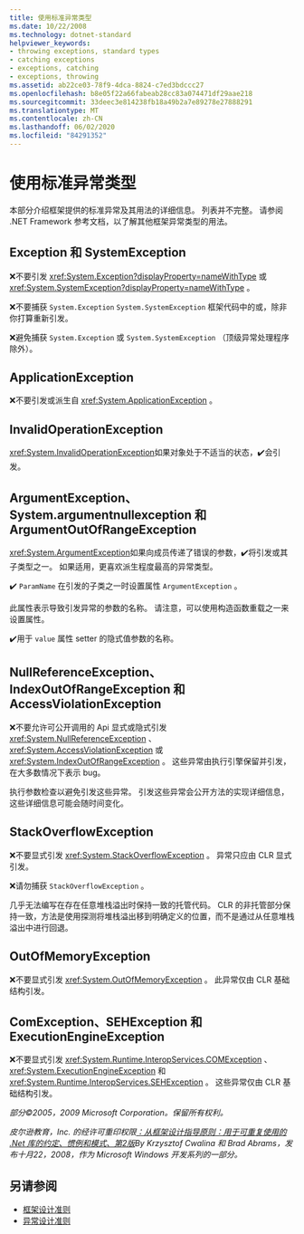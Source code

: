 ```yaml
---
title: 使用标准异常类型
ms.date: 10/22/2008
ms.technology: dotnet-standard
helpviewer_keywords:
- throwing exceptions, standard types
- catching exceptions
- exceptions, catching
- exceptions, throwing
ms.assetid: ab22ce03-78f9-4dca-8824-c7ed3bdccc27
ms.openlocfilehash: b8e05f22a66fabeab28cc83a074471df29aae218
ms.sourcegitcommit: 33deec3e814238fb18a49b2a7e89278e27888291
ms.translationtype: MT
ms.contentlocale: zh-CN
ms.lasthandoff: 06/02/2020
ms.locfileid: "84291352"
---
```

# <a name="using-standard-exception-types"></a>使用标准异常类型
本部分介绍框架提供的标准异常及其用法的详细信息。 列表并不完整。 请参阅 .NET Framework 参考文档，以了解其他框架异常类型的用法。

## <a name="exception-and-systemexception"></a>Exception 和 SystemException
 ❌不要引发 <xref:System.Exception?displayProperty=nameWithType> 或 <xref:System.SystemException?displayProperty=nameWithType> 。

 ❌不要捕获 `System.Exception` `System.SystemException` 框架代码中的或，除非你打算重新引发。

 ❌避免捕获 `System.Exception` 或 `System.SystemException` （顶级异常处理程序除外）。

## <a name="applicationexception"></a>ApplicationException
 ❌不要引发或派生自 <xref:System.ApplicationException> 。

## <a name="invalidoperationexception"></a>InvalidOperationException
 <xref:System.InvalidOperationException>如果对象处于不适当的状态，✔️会引发。

## <a name="argumentexception-argumentnullexception-and-argumentoutofrangeexception"></a>ArgumentException、System.argumentnullexception 和 ArgumentOutOfRangeException
 <xref:System.ArgumentException>如果向成员传递了错误的参数，✔️将引发或其子类型之一。 如果适用，更喜欢派生程度最高的异常类型。

 ✔️ `ParamName` 在引发的子类之一时设置属性 `ArgumentException` 。

 此属性表示导致引发异常的参数的名称。 请注意，可以使用构造函数重载之一来设置属性。

 ✔️用于 `value` 属性 setter 的隐式值参数的名称。

## <a name="nullreferenceexception-indexoutofrangeexception-and-accessviolationexception"></a>NullReferenceException、IndexOutOfRangeException 和 AccessViolationException
 ❌不要允许可公开调用的 Api 显式或隐式引发 <xref:System.NullReferenceException> 、 <xref:System.AccessViolationException> 或 <xref:System.IndexOutOfRangeException> 。 这些异常由执行引擎保留并引发，在大多数情况下表示 bug。

 执行参数检查以避免引发这些异常。 引发这些异常会公开方法的实现详细信息，这些详细信息可能会随时间变化。

## <a name="stackoverflowexception"></a>StackOverflowException
 ❌不要显式引发 <xref:System.StackOverflowException> 。 异常只应由 CLR 显式引发。

 ❌请勿捕获 `StackOverflowException` 。

 几乎无法编写在存在任意堆栈溢出时保持一致的托管代码。 CLR 的非托管部分保持一致，方法是使用探测将堆栈溢出移到明确定义的位置，而不是通过从任意堆栈溢出中进行回退。

## <a name="outofmemoryexception"></a>OutOfMemoryException
 ❌不要显式引发 <xref:System.OutOfMemoryException> 。 此异常仅由 CLR 基础结构引发。

## <a name="comexception-sehexception-and-executionengineexception"></a>ComException、SEHException 和 ExecutionEngineException
 ❌不要显式引发 <xref:System.Runtime.InteropServices.COMException> 、 <xref:System.ExecutionEngineException> 和 <xref:System.Runtime.InteropServices.SEHException> 。 这些异常仅由 CLR 基础结构引发。

 *部分©2005，2009 Microsoft Corporation。保留所有权利。*

 *皮尔逊教育，Inc. 的经许可重印权限[：从框架设计指导原则：用于可重复使用的 .Net 库的约定、惯例和模式、第2版](https://www.informit.com/store/framework-design-guidelines-conventions-idioms-and-9780321545619)By Krzysztof Cwalina 和 Brad Abrams，发布十月22，2008，作为 Microsoft Windows 开发系列的一部分。*

## <a name="see-also"></a>另请参阅

- [框架设计准则](index.md)
- [异常设计准则](exceptions.md)
